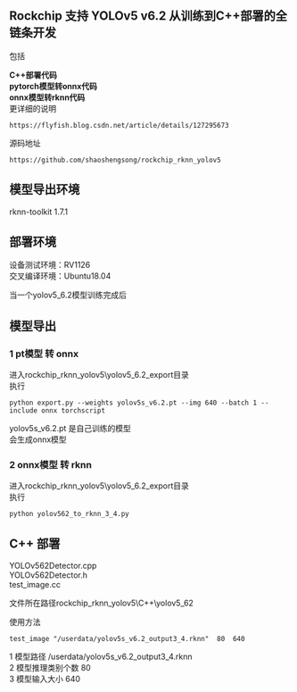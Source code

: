 

## Rockchip 支持 YOLOv5 v6.2 从训练到C++部署的全链条开发

包括

**C++部署代码**  
**pytorch模型转onnx代码**  
**onnx模型转rknn代码**  
更详细的说明  
```
https://flyfish.blog.csdn.net/article/details/127295673  
```
源码地址  
```
https://github.com/shaoshengsong/rockchip_rknn_yolov5
```
## 模型导出环境  
rknn-toolkit 1.7.1

## 部署环境
设备测试环境：RV1126  
交叉编译环境：Ubuntu18.04  

当一个yolov5_6.2模型训练完成后

## 模型导出
### 1 pt模型 转 onnx
进入rockchip_rknn_yolov5\yolov5_6.2_export目录  
执行 
``` 
python export.py --weights yolov5s_v6.2.pt --img 640 --batch 1 --include onnx torchscript  
```
yolov5s_v6.2.pt 是自己训练的模型  
会生成onnx模型  

###  2 onnx模型 转 rknn


进入rockchip_rknn_yolov5\yolov5_6.2_export目录  
执行  
```
python yolov562_to_rknn_3_4.py
```

## C++ 部署
YOLOv562Detector.cpp  
YOLOv562Detector.h  
test_image.cc

文件所在路径rockchip_rknn_yolov5\C++\yolov5_62

使用方法  
```
test_image "/userdata/yolov5s_v6.2_output3_4.rknn"  80  640
```
1 模型路径 /userdata/yolov5s_v6.2_output3_4.rknn  
2 模型推理类别个数 80   
3 模型输入大小 640

